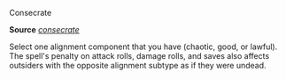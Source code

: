Consecrate

**Source** [_consecrate_](spells/consecrate#_consecrate)

Select one alignment component that you have (chaotic, good, or lawful). The spell's penalty on attack rolls, damage rolls, and saves also affects outsiders with the opposite alignment subtype as if they were undead.

